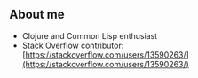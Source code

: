 ## About me

- Clojure and Common Lisp enthusiast
- Stack Overflow contributor: [https://stackoverflow.com/users/13590263/](https://stackoverflow.com/users/13590263/)

<!--
**MartinPuda/MartinPuda** is a ✨ _special_ ✨ repository because its `README.md` (this file) appears on your GitHub profile.

Here are some ideas to get you started:

- 🔭 I’m currently working on ...
- 🌱 I’m currently learning ...
- 👯 I’m looking to collaborate on ...
- 🤔 I’m looking for help with ...
- 💬 Ask me about ...
- 📫 How to reach me: ...
- 😄 Pronouns: ...
- ⚡ Fun fact: ...
-->
